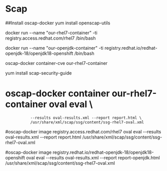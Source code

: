 # Scap

##Install oscap-docker
yum install openscap-utils


docker run --name "our-rhel7-container" -ti registry.access.redhat.com/rhel7 /bin/bash

docker run --name "our-openjdk-container" -ti registry.redhat.io/redhat-openjdk-18/openjdk18-openshift /bin/bash

oscap-docker container-cve our-rhel7-container

yum install scap-security-guide

# oscap-docker container our-rhel7-container oval eval \
               --results oval-results.xml --report report.html \
               /usr/share/xml/scap/ssg/content/ssg-rhel7-oval.xml
			   
#oscap-docker image registry.access.redhat.com/rhel7 oval eval --results oval-results.xml --report report.html /usr/share/xml/scap/ssg/content/ssg-rhel7-oval.xml 
			   
#oscap-docker image registry.redhat.io/redhat-openjdk-18/openjdk18-openshift oval eval --results oval-results.xml --report report-openjdk.html /usr/share/xml/scap/ssg/content/ssg-rhel7-oval.xml 
